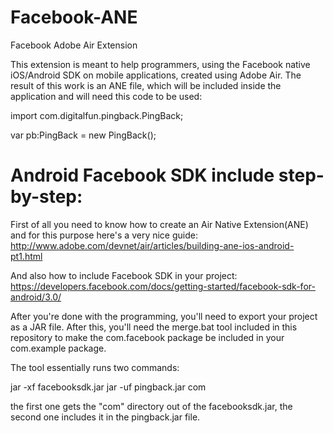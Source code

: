Facebook-ANE
============

Facebook Adobe Air Extension

This extension is meant to help programmers, using the Facebook native iOS/Android SDK on mobile applications, created using Adobe Air.
The result of this work is an ANE file, which will be included inside the application and will need this code to be used:

import com.digitalfun.pingback.PingBack;

var pb:PingBack = new PingBack();

Android Facebook SDK include step-by-step:
==========================================

First of all you need to know how to create an Air Native Extension(ANE) and for this purpose here's a very nice guide:
http://www.adobe.com/devnet/air/articles/building-ane-ios-android-pt1.html

And also how to include Facebook SDK in your project:
https://developers.facebook.com/docs/getting-started/facebook-sdk-for-android/3.0/

After you're done with the programming, you'll need to export your project as a JAR file. After this, you'll need the merge.bat tool included in this repository to make the com.facebook package be included in your com.example package.

The tool essentially runs two commands:

jar -xf facebooksdk.jar
jar -uf pingback.jar com

the first one gets the "com" directory out of the facebooksdk.jar, the second one includes it in the pingback.jar file.
